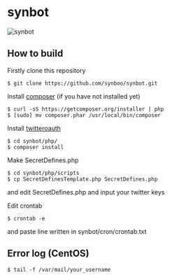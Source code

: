 # synbot

![synbot](https://pbs.twimg.com/profile_images/1571029747/synbot.jpg)

## How to build

Firstly clone this repository
```
$ git clone https://github.com/synboo/synbot.git
```

Install [composer](https://getcomposer.org/) (if you have not installed yet)
```
$ curl -sS https://getcomposer.org/installer | php
$ [sudo] mv composer.phar /usr/local/bin/composer
```

Install [twitteroauth](https://twitteroauth.com/)
```
$ cd synbot/php/
$ composer install
```

Make SecretDefines.php
```
$ cd synbot/php/scripts
$ cp SecretDefinesTemplate.php SecretDefines.php
```
and edit SecretDefines.php and input your twitter keys

Edit crontab
```
$ crontab -e
```
and paste line written in synbot/cron/crontab.txt

## Error log (CentOS)

```
$ tail -f /var/mail/your_username
```
